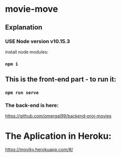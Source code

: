# movie-move

## Explanation
### USE Node version v10.15.3

install node modules:
### `npm i`

## This is the front-end part - to run it:
### `npm run serve`

### The back-end is here:
https://github.com/omergal99/backend-proj-movies

# The Aplication in Heroku:
https://moviky.herokuapp.com/#/
